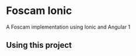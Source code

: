 Foscam Ionic
=====================

A Foscam implementation using Ionic and Angular 1

## Using this project

